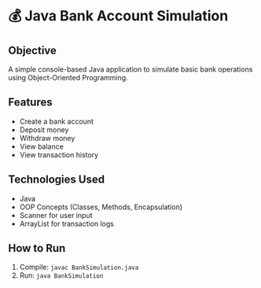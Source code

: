 # 💰 Java Bank Account Simulation

## Objective
A simple console-based Java application to simulate basic bank operations using Object-Oriented Programming.

## Features
- Create a bank account
- Deposit money
- Withdraw money
- View balance
- View transaction history

## Technologies Used
- Java
- OOP Concepts (Classes, Methods, Encapsulation)
- Scanner for user input
- ArrayList for transaction logs

## How to Run
1. Compile: `javac BankSimulation.java`
2. Run: `java BankSimulation`


